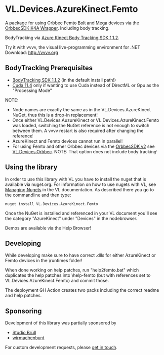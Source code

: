 # VL.Devices.AzureKinect.Femto
A package for using Orbbec Femto [Bolt](https://www.orbbec.com/products/tof-camera/femto-bolt/) and [Mega](https://www.orbbec.com/products/tof-camera/femto-mega/) devices via the [OrbbecSDK K4A Wrapper](https://github.com/orbbec/OrbbecSDK-K4A-Wrapper). Including body tracking.  

BodyTracking via [Azure Kinect Body Tracking SDK 1.1.2](https://learn.microsoft.com/en-us/previous-versions/azure/kinect-dk/body-sdk-download).

Try it with vvvv, the visual live-programming environment for .NET  
Download: http://vvvv.org

## BodyTracking Prerequisites
- [BodyTracking SDK 1.1.2](https://learn.microsoft.com/en-us/azure/kinect-dk/body-sdk-download) (in the default install path!)
- [Cuda 11.4](https://developer.nvidia.com/cuda-11-4-0-download-archive) only if wanting to use Cuda instead of DirectML or Gpu as the "Processing Mode"

NOTE: 
- Node names are exactly the same as in the VL.Devices.AzureKinect NuGet, thus this is a drop-in replacement! 
- Once either VL.Devices.AuzureKinect or VL.Devices.AzureKinect.Femto was loaded, switching the NuGet reference is not enough to switch between them. A vvvv restart is also required after changing the reference!
- AzureKinect and Femto devices cannot run in parallel!
- For using Femto and other Orbbec devices via the [OrbbecSDK v2](https://github.com/orbbec/OrbbecSDK_v2) see [VL.Devices.Orbbec](https://www.nuget.org/packages/VL.Devices.Orbbec). NOTE: That option does not include body tracking!

## Using the library
In order to use this library with VL you have to install the nuget that is available via nuget.org. For information on how to use nugets with VL, see [Managing Nugets](https://thegraybook.vvvv.org/reference/libraries/dependencies.html#manage-nugets) in the VL documentation. As described there you go to the commandline and then type:

    nuget install VL.Devices.AzureKinect.Femto

Once the NuGet is installed and referenced in your VL document you'll see the category "AzureKinect" under "Devices" in the nodebrowser. 

Demos are available via the Help Browser!

## Developing 
While developing make sure to have correct .dlls for either AzureKinect or Femto devices in the \runtimes folder!

When done working on help patches, run "help2femto.bat" which duplicates the help patches into \help-femto (but with references set to VL.Devices.AzureKinect.Femto) and commit those. 

The deployment GH Action creates two packs including the correct readme and help patches.

## Sponsoring
Development of this library was partially sponsored by
- [Studio Brüll](https://studiobruell.de)
- [wirmachenbunt](https://wirmachenbunt.de)

For custom development requests, please [get in touch](mailto:devvvvs@vvvv.org).